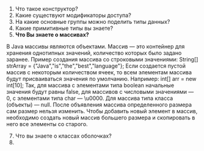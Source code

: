 1. Что такое конструктор?
2. Какие существуют модификаторы доступа?
3. На какие основные группы можно поделить типы данных?
4. Какие примитивные типы вы знаете?
5. **Что Вы знаете о массивах?**

В Java массивы являются объектами.
Массив  — это контейнер для хранения однотипных значений, количество которых было задано заранее.
Пример создания массива со строковыми значениями:
String[] strArray = {"Java","is","the","best","language"};
Если создается пустой массив с некоторым количеством ячеек, то всем элементам массива будут присваиваться значения по умолчанию. Например:
int[] arr = new int[10];
Так, для массива с элементами типа boolean начальные значения будут равны false, для массивов с числовыми значениями — 0, с элементами типа char — \u0000. Для массива типа класса (объекты) — null.
После объявления массива определенного размера сам размер нельзя изменить. Чтобы добавить новый элемент в массив, необходимо создать новый массив большего размера и скопировать в него все элементы со старого.

7. Что вы знаете о классах оболочках?
8. 
